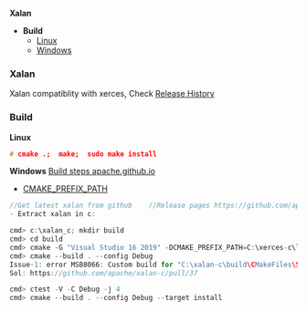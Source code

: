 **Xalan**
  - **Build**
    - [Linux](#lin)
    - [Windows](#win)

### Xalan
Xalan compatiblity with xerces, Check [Release History](https://apache.github.io/xalan-c/releases.html)

### Build
<a name=lin></a>
**Linux**
```c
# cmake .;  make;  sudo make install
```

<a name=win></a>
**Windows** [Build steps apache.github.io](https://apache.github.io/xalan-c/build.html)
- [CMAKE_PREFIX_PATH](https://cmake.org/cmake/help/latest/variable/CMAKE_PREFIX_PATH.html)
```c
//Get latest xalan from github    //Release pages https://github.com/apache/xalan-c
- Extract xalan in c:

cmd> c:\xalan_c; mkdir build
cmd> cd build
cmd> cmake -G "Visual Studio 16 2019" -DCMAKE_PREFIX_PATH=C:\xerces-c\libs\ -DCMAKE_INSTALL_PREFIX=c:\xalan_c\libs c:\xalan_c(\path\to\Xalan-c\source)
cmd> cmake --build . --config Debug
Issue-1: error MSB8066: Custom build for "C:\xalan-c\build\CMakeFiles\54721b435eedbbf1c365bb7e2edfcd61\inmemory-dependencies.rule" exited with code -1073741515
Sol: https://github.com/apache/xalan-c/pull/37

cmd> ctest -V -C Debug -j 4
cmd> cmake --build . --config Debug --target install
```
